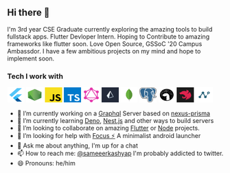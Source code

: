 ## Hi there 👋

I'm 3rd year CSE Graduate currently exploring the amazing tools to build fullstack apps. Flutter Devloper Intern. Hoping to Contribute to amazing frameworks like flutter soon.
Love Open Source, GSSoC '20 Campus Ambassdor. I have a few ambitious projects on my mind and hope to implement soon.

### Tech I work with

<img src="https://raw.githubusercontent.com/Sameerkash/Sameerkash/master/assets/flutter.png" alt="flutter" height="35" width="40"/>      <img src="https://raw.githubusercontent.com/Sameerkash/Sameerkash/master/assets/node.png" alt="node" height="35" width="40"/>       <img src="https://raw.githubusercontent.com/Sameerkash/Sameerkash/master/assets/js.png" alt="js" height="35" width="40"/>       <img src="https://raw.githubusercontent.com/Sameerkash/Sameerkash/master/assets/ts.png" alt="ts" height="35" width="40"/>       <img src="https://raw.githubusercontent.com/Sameerkash/Sameerkash/master/assets/gql.png" alt="gql" height="35" width="40"/>    <img src="https://raw.githubusercontent.com/Sameerkash/Sameerkash/master/assets/prisma.jpg" alt="prisma" height="35" width="40"/>        <img src="https://raw.githubusercontent.com/Sameerkash/Sameerkash/master/assets/mongo.jpg" alt="mongo" height="35" width="40"/>     <img src="https://raw.githubusercontent.com/Sameerkash/Sameerkash/master/assets/postgres.png" alt="postgres" height="35" width="40"/>    <img src="https://raw.githubusercontent.com/Sameerkash/Sameerkash/master/assets/deno.svg" alt="deno" height="35" width="40"/>        <img src="https://raw.githubusercontent.com/Sameerkash/Sameerkash/master/assets/nest.png" alt="nest" height="35" width="40"/>      <img src="https://raw.githubusercontent.com/Sameerkash/Sameerkash/master/assets/nexus.png" alt="nexus" height="35" width="40"/>    





- 🔭 I’m currently working on a [Graphql](https://graphql.org/) Server based on [nexus-prisma](https://nexus.js.org/)
- 🌱 I’m currently learning [Deno](https://deno.land/), [Nest.js](https://nestjs.com/) and other ways to build servers
- 👯 I’m looking to collaborate on amazing [Flutter](https://flutter.dev/) or [Node](https://nodejs.org/en/) projects.
- 🤔 I’m looking for help with [Focus ⚡](https://github.com/Sameerkash/Focus) A minimalist android launcher
- 💬 Ask me about anything, I'm up for a chat
- 📫 How to reach me: [@sameeerkashyap](https://twitter.com/Sameeerkashyap) I'm probably addicted to twitter.
- 😄 Pronouns: he/him
